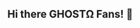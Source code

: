 ## Hi there GHOSTΩ Fans! 👋

<!--

**What is GHOSTΩ ?**
Ghost is a mobile application designed to create a marketplace where users can buy and sell game accounts. 
It enables sellers to list their upgraded or unused gaming accounts, specifying details like linked platforms (e.g., email, iCloud, phone number) and pricing. 
Buyers can browse these listings, place orders, and securely purchase the accounts through a streamlined process, with a focus on user trust and safety.
It aims to balance simplicity, security, and a fun user experience for both buyers and sellers.

**FEATURES**
The app includes features like:
1. Secure Payment Handling: Acting as a third party to ensure payments are held until the buyer verifies the account details.
2. Reporting System: Allowing buyers to report fraudulent sellers, with consequences for repeated offenses.
3. Gamification for Sellers: Achievement badges and progress tracking to encourage engagement and reward frequent sellers.
4. Future Integration with Web3: Potentially incorporating crypto payments and other blockchain-based enhancements based on user feedback.

**Who is GHOST For ?**

1. Gamers:
- Individuals who want to sell their upgraded or unused game accounts.
- Players looking to purchase ready-made, upgraded game accounts to save time and effort in starting or advancing their gaming journey.

2. Casual Sellers:
- Gamers who occasionally sell accounts they no longer use and want a secure platform to do so.

3. Professional Sellers:
- Individuals or businesses specializing in game account trading who need a reliable platform with features like achievement tracking to build trust with buyers.

4. Tech-Savvy Buyers:
- Users interested in adopting modern payment methods, including crypto, and appreciating a gamified, engaging buying process.

5. Anyone Interested in a Secure Marketplace:
- Those looking for transparency, fraud prevention, and fairness in the process of buying and selling digital gaming assets.

/* Ghost bridges the gap between casual and professional gamers, creating a secure and fun ecosystem for trading game accounts. */

**What problem does GHOST solves ?**

1. Unused Game Accounts:
- Many gamers upgrade accounts but stop using them after a while. Ghost provides a platform to sell these accounts, turning unused assets into cash.

2. Time-Consuming Progression:
- For buyers, Ghost eliminates the need to start from scratch by offering upgraded accounts, saving time and effort.

3. Trust Issues in Transactions:
- Ensures secure transactions by holding payments in escrow until the buyer confirms receiving the correct account details.
- Features a reporting system and badges to flag fraudulent sellers, enhancing buyer confidence.

4. Lack of Transparency:
- Allows buyers to see linked account details (e.g., email, iCloud) upfront, ensuring clarity before making a purchase.

5. Fraudulent Sellers:
- Implements an in-app reporting and banning system to protect buyers from scams, ensuring a safer marketplace.

6. Unfair Practices in Pricing:
- Creates a competitive marketplace where sellers can set reasonable prices, with buyers having multiple options to choose from.

7. Limited Payment Options:
- Supports traditional payments initially, with plans for crypto integration based on user feedback, catering to diverse payment preferences.

8. Lack of Engagement in Traditional Marketplaces:
- Introduces gamification elements like achievement cards to keep the platform fun and engaging for sellers, encouraging participation and loyalty.

9. Inefficiencies in Communication:
- Provides in-app messaging for seamless communication between buyers and sellers, streamlining the transaction process.

10. Absence of a Niche Market for Game Accounts:
- Focuses specifically on game account trading, creating a dedicated, tailored solution for gamers.

/* Ghost not only simplifies the game account trading process but also builds a secure, transparent, and engaging ecosystem for users. */

-->
